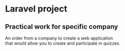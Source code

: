 # Laravel project

## Practical work for specific company

An order from a company to create a web application</br>
that would allow you to create and participate in quizzes.





